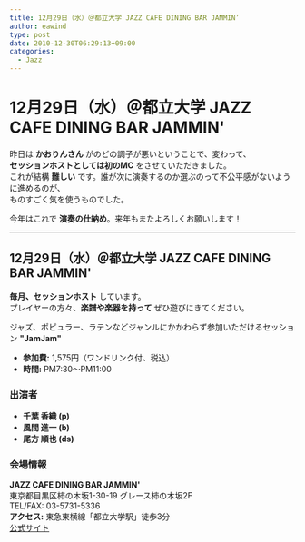 ```yaml
---
title: 12月29日（水）＠都立大学 JAZZ CAFE DINING BAR JAMMIN’
author: eawind
type: post
date: 2010-12-30T06:29:13+09:00
categories:
  - Jazz
---
```

# 12月29日（水）＠都立大学 JAZZ CAFE DINING BAR JAMMIN'

昨日は **かおりんさん** がのどの調子が悪いということで、変わって、  
**セッションホストとしては初のMC** をさせていただきました。  
これが結構 **難しい** です。誰が次に演奏するのか選ぶのって不公平感がないように進めるのが、  
ものすごく気を使うものでした。

今年はこれで **演奏の仕納め**。来年もまたよろしくお願いします！

---

## 12月29日（水）＠都立大学 JAZZ CAFE DINING BAR JAMMIN'

**毎月、セッションホスト** しています。  
プレイヤーの方々、**楽譜や楽器を持って** ぜひ遊びにきてください。

ジャズ、ポピュラー、ラテンなどジャンルにかかわらず参加いただけるセッション **"JamJam"**  

- **参加費:** 1,575円（ワンドリンク付、税込）  
- **時間:** PM7:30〜PM11:00  

### 出演者
- **千葉 香織 (p)**  
- **風間 進一 (b)**  
- **尾方 順也 (ds)**  

### 会場情報
**JAZZ CAFE DINING BAR JAMMIN'**  
東京都目黒区柿の木坂1-30-19 グレース柿の木坂2F  
TEL/FAX: 03-5731-5336  
**アクセス:** 東急東横線「都立大学駅」徒歩3分  
[公式サイト](http://www17.ocn.ne.jp/~jammin/index.htm)
